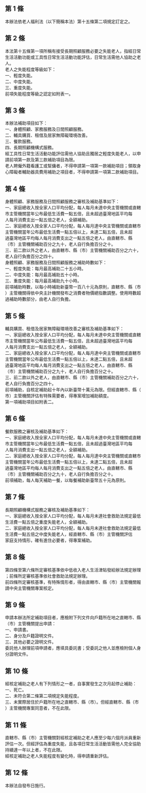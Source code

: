 第 1 條
-------
本辦法依老人福利法（以下簡稱本法）第十五條第二項規定訂定之。

第 2 條
-------
本法第十五條第一項所稱有接受長期照顧服務必要之失能老人，指經日常  
生活活動功能或工具性日常生活活動功能評估，日常生活需他人協助之老  
人。  
老人之失能程度等級如下：  
一、輕度失能。  
二、中度失能。  
三、重度失能。  
前項失能程度等級之認定如附表一。

第 3 條
-------
本辦法補助項目如下：  
一、身體照顧、家務服務及日間照顧服務。  
二、輔具購買、租借及居家無障礙環境改善。  
三、餐飲服務。  
四、長期照顧機構式服務。  
經工具性日常生活活動功能評估需他人協助且獨居之輕度失能老人，以申  
請前項第一款及第三款補助項目為限。  
老人聘僱外籍看護工或幫傭者，不得申請第一項第一款補助項目；領取身  
心障礙者輔助器具費用補助之項目者，不得申請第一項第二款補助項目。

第 4 條
-------
身體照顧、家務服務及日間照顧服務之審核及補助基準如下：  
一、家庭總收入按全家人口平均分配，每人每月未達中央主管機關或直轄  
    市主管機關當年公布最低生活費一點五倍，且未超過臺灣地區平均每  
    人每月消費支出一點五倍之老人，全額補助。  
二、家庭總收入按全家人口平均分配，每人每月達中央主管機關或直轄市  
    主管機關當年公布最低生活費一點五倍以上，未達二點五倍，且未超  
    過臺灣地區平均每人每月消費支出之一點五倍之老人，由直轄市、縣  
    （市）主管機關補助百分之九十，老人自行負擔百分之十。  
三、前二款以外之老人，由直轄市、縣（市）主管機關補助百分之六十，  
    老人自行負擔百分之四十。  
身體照顧、家務服務及日間照顧服務之補助時數如下：  
一、輕度失能：每月最高補助二十五小時。  
二、中度失能：每月最高補助五十小時。  
三、重度失能：每月最高補助九十小時。  
前項補助時數，以每小時補助新臺幣一百八十元為原則，直轄市、縣（市  
）主管機關得依中央主計機關發布之消費者物價總指數調整。使用時數超  
過補助時數部分，由老人自行負擔。

第 5 條
-------
輔具購買、租借及居家無障礙環境改善之審核及補助基準如下：  
一、家庭總收入按全家人口平均分配，每人每月未達中央主管機關或直轄  
    市主管機關當年公布最低生活費一點五倍，且未超過臺灣地區平均每  
    人每月消費支出一點五倍之老人，全額補助。  
二、家庭總收入按全家人口平均分配，每人每月達中央主管機關或直轄市  
    主管機關當年公布最低生活費一點五倍以上，未達二點五倍，且未超  
    過臺灣地區平均每人每月消費支出之一點五倍之老人，由直轄市、縣  
    （市）主管機關補助百分之九十，老人自行負擔百分之十。  
三、前二款以外之老人，由直轄市、縣（市）主管機關補助百分之六十，  
    老人自行負擔百分之四十。  
前項補助，自核定補助起十年內以新臺幣十萬元為限。但經直轄市、縣（  
市）主管機關評估有特殊需要者，得專案增加補助額度。  
第一項補助項目如附表二。

第 6 條
-------
餐飲服務之審核及補助基準如下：  
一、家庭總收入按全家人口平均分配，每人每月未達中央主管機關或直轄  
    市主管機關當年公布最低生活費一點五倍，且未超過臺灣地區平均每  
    人每月消費支出一點五倍之老人，全額補助。  
二、家庭總收入按全家人口平均分配，每人每月達中央主管機關或直轄市  
    主管機關當年公布最低生活費一點五倍以上，未達二點五倍，且未超  
    過臺灣地區平均每人每月消費支出之一點五倍之老人，由直轄市、縣  
    （市）主管機關補助百分之九十，老人自行負擔百分之十。  
前項補助，每人每天補助一餐，以每餐補助新臺幣五十元為原則。

第 7 條
-------
長期照顧機構式服務之審核及補助基準如下：  
一、家庭總收入按全家人口平均分配，每人每月未達社會救助法規定最低  
    生活費一點五倍之重度失能老人，全額補助。  
二、家庭總收入按全家人口平均分配，每人每月未達社會救助法規定最低  
    生活費一點五倍之中度失能老人，經直轄市、縣（市）主管機關評估  
    家庭支持情形，確有進住必要者，得專案補助。

第 8 條
-------
第四條至第六條所定審核基準依中低收入老人生活津貼發給辦法規定辦理  
；前條所定審核基準依社會救助法規定辦理。  
前四條所定審核基準，有特殊情形者，得由直轄市、縣（市）主管機關報  
請中央主管機關專案核定。

第 9 條
-------
申請本辦法所定補助項目者，應檢附下列文件向戶籍所在地之直轄市、縣  
（市）主管機關提出申請：  
一、申請書。  
二、身分及戶籍證明文件。  
三、其他必要之證明文件。  
委託他人辦理前項申請者，應填具委託書；受委託之他人並應檢附個人身  
分證明文件。

第 10 條
--------
經核定補助之老人有下列情形之一者，自事實發生之次月起停止補助：  
一、死亡。  
二、未符合第二條第二項規定失能程度。  
三、未實際居住於戶籍所在地之直轄市、縣（市）。但經直轄市、縣（市  
    ）主管機關專案同意者，不在此限。

第 11 條
--------
直轄市、縣（市）主管機關對經核定補助之老人應至少每六個月派員重新  
評估一次。但經評估為重度失能，且各項日常生活活動皆需他人完全協助  
持續達一年以上者，不在此限。  
經核定補助之老人失能程度有變化時，得申請重新評估。

第 12 條
--------
本辦法自發布日施行。

